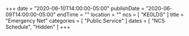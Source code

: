 +++
date = "2020-06-10T14:00:00-05:00"
publishDate = "2020-06-09T14:00:00-05:00"
endTime = ""
location = ""
ncs = [ "KE0LDS" ]
title = "Emergency Net"
categories = [ "Public Service" ]
dates = [ "NCS Schedule", "Hidden" ]
+++
